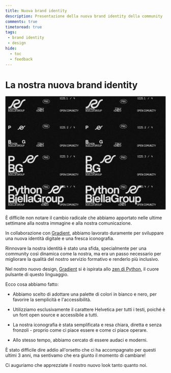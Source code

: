 ```yaml
---
title: Nuova brand identity
description: Presentazione della nuova brand identity della community
comments: true
timetoread: true
tags:
 - brand identity
 - design
hide:
  - toc
  - feedback
---
```


# La nostra nuova brand identity

![Logo](../../static/images/blog/new_brand_identity.jpeg)

È difficile non notare il cambio radicale che abbiamo apportato nelle ultime settimane alla nostra immagine e alla nostra comunicazione.

In collaborazione con [Gradient](https://www.hypergradient.it/), abbiamo lavorato duramente per sviluppare una nuova identità digitale e una fresca iconografia.

Rinnovare la nostra identità è stato una sfida, specialmente per una community così dinamica come la nostra, ma era un passo necessario per migliorare la qualità del nostro servizio formativo e renderlo più inclusivo.

Nel nostro nuovo design, [Gradient](https://www.hypergradient.it/) si è ispirata allo [zen di Python](https://pythonitalia.github.io/python-abc/Pyllole/99_Zen.html), il cuore pulsante di questo linguaggio.

Ecco cosa abbiamo fatto:

* Abbiamo scelto di adottare una palette di colori in bianco e nero, per favorire la semplicità e l'accessibilità.

*  Utilizziamo esclusivamente il carattere Helvetica per tutti i testi, poiché è un font open source e accessibile a tutti.

* La nostra iconografia è stata semplificata e resa chiara, diretta e senza fronzoli - proprio come ci piace essere e come ci piace operare.

* Allo stesso tempo, abbiamo cercato di essere audaci e moderni.

È stato difficile dire addio all'orsetto che ci ha accompagnato per questi ultimi 3 anni, ma sentivamo che era giunto il momento di cambiare!

Ci auguriamo che apprezziate il nostro nuovo look tanto quanto noi.